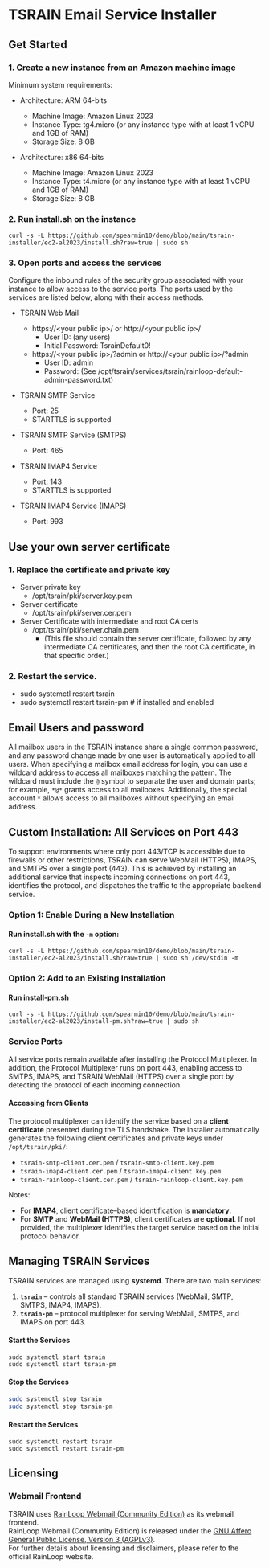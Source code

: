 TSRAIN Email Service Installer
===========

Get Started
----------

### 1. Create a new instance from an Amazon machine image
Minimum system requirements:
 - Architecture: ARM 64-bits
   - Machine Image: Amazon Linux 2023
   - Instance Type: tg4.micro (or any instance type with at least 1 vCPU and 1GB of RAM)
   - Storage Size: 8 GB

 - Architecture: x86 64-bits
   - Machine Image: Amazon Linux 2023
   - Instance Type: t4.micro (or any instance type with at least 1 vCPU and 1GB of RAM)
   - Storage Size: 8 GB

### 2. Run install.sh on the instance

```
curl -s -L https://github.com/spearmin10/demo/blob/main/tsrain-installer/ec2-al2023/install.sh?raw=true | sudo sh
```

### 3. Open ports and access the services

Configure the inbound rules of the security group associated with your instance to allow access to the service ports. The ports used by the services are listed below, along with their access methods.

- TSRAIN Web Mail
  - https://&lt;your public ip&gt;/ or http://&lt;your public ip&gt;/
    - User ID: (any users)
    - Initial Password: TsrainDefault0!
  - https://&lt;your public ip&gt;/?admin or http://&lt;your public ip&gt;/?admin
    - User ID: admin
    - Password: (See /opt/tsrain/services/tsrain/rainloop-default-admin-password.txt)

- TSRAIN SMTP Service
  - Port: 25
  - STARTTLS is supported

- TSRAIN SMTP Service (SMTPS)
  - Port: 465

- TSRAIN IMAP4 Service
  - Port: 143
  - STARTTLS is supported

- TSRAIN IMAP4 Service (IMAPS)
  - Port: 993


Use your own server certificate
----------
### 1. Replace the certificate and private key
  - Server private key
    - /opt/tsrain/pki/server.key.pem
  - Server certificate
    - /opt/tsrain/pki/server.cer.pem
  - Server Certificate with intermediate and root CA certs
    - /opt/tsrain/pki/server.chain.pem
      - (This file should contain the server certificate, followed by any intermediate CA certificates, and then the root CA certificate, in that specific order.)

### 2. Restart the service.
  - sudo systemctl restart tsrain
  - sudo systemctl restart tsrain-pm   # if installed and enabled


Email Users and password
----------
All mailbox users in the TSRAIN instance share a single common password, and any password change made by one user is automatically applied to all users. When specifying a mailbox email address for login, you can use a wildcard address to access all mailboxes matching the pattern. The wildcard must include the `@` symbol to separate the user and domain parts; for example, `*@*` grants access to all mailboxes. Additionally, the special account `*` allows access to all mailboxes without specifying an email address.

Custom Installation: All Services on Port 443
----------
To support environments where only port 443/TCP is accessible due to firewalls or other restrictions, TSRAIN can serve WebMail (HTTPS), IMAPS, and SMTPS over a single port (443).
This is achieved by installing an additional service that inspects incoming connections on port 443, identifies the protocol, and dispatches the traffic to the appropriate backend service.

### Option 1: Enable During a New Installation
#### Run install.sh with the `-m` option:
```
curl -s -L https://github.com/spearmin10/demo/blob/main/tsrain-installer/ec2-al2023/install.sh?raw=true | sudo sh /dev/stdin -m
```

### Option 2: Add to an Existing Installation
#### Run install-pm.sh
```
curl -s -L https://github.com/spearmin10/demo/blob/main/tsrain-installer/ec2-al2023/install-pm.sh?raw=true | sudo sh
```

### Service Ports

All service ports remain available after installing the Protocol Multiplexer.
In addition, the Protocol Multiplexer runs on port 443, enabling access to SMTPS, IMAPS, and TSRAIN WebMail (HTTPS) over a single port by detecting the protocol of each incoming connection.

#### Accessing from Clients
The protocol multiplexer can identify the service based on a **client certificate** presented during the TLS handshake.
The installer automatically generates the following client certificates and private keys under `/opt/tsrain/pki/`:

* `tsrain-smtp-client.cer.pem` / `tsrain-smtp-client.key.pem`
* `tsrain-imap4-client.cer.pem` / `tsrain-imap4-client.key.pem`
* `tsrain-rainloop-client.cer.pem` / `tsrain-rainloop-client.key.pem`

Notes:
* For **IMAP4**, client certificate–based identification is **mandatory**.
* For **SMTP** and **WebMail (HTTPS)**, client certificates are **optional**. If not provided, the multiplexer identifies the target service based on the initial protocol behavior.

Managing TSRAIN Services
----------
TSRAIN services are managed using **systemd**.
There are two main services:

1. **`tsrain`** – controls all standard TSRAIN services (WebMail, SMTP, SMTPS, IMAP4, IMAPS).
2. **`tsrain-pm`** – protocol multiplexer for serving WebMail, SMTPS, and IMAPS on port 443.

#### Start the Services
```
sudo systemctl start tsrain
sudo systemctl start tsrain-pm
```

#### Stop the Services

```bash
sudo systemctl stop tsrain
sudo systemctl stop tsrain-pm
```

#### Restart the Services
```
sudo systemctl restart tsrain
sudo systemctl restart tsrain-pm
```

Licensing
----------
### Webmail Frontend
TSRAIN uses [RainLoop Webmail (Community Edition)](https://www.rainloop.net/) as its webmail frontend.  
RainLoop Webmail (Community Edition) is released under the [GNU Affero General Public License, Version 3 (AGPLv3)](http://www.gnu.org/licenses/agpl-3.0.html).  
For further details about licensing and disclaimers, please refer to the official RainLoop website.




